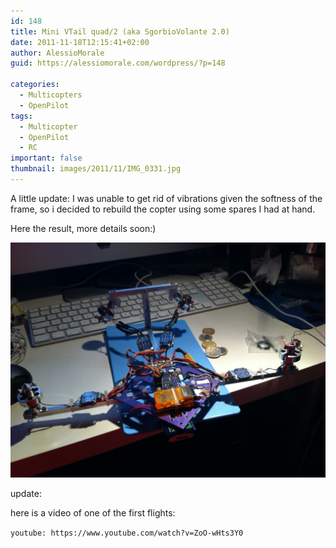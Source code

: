 ```yaml
---
id: 148
title: Mini VTail quad/2 (aka SgorbioVolante 2.0)
date: 2011-11-18T12:15:41+02:00
author: AlessioMorale
guid: https://alessiomorale.com/wordpress/?p=148

categories:
  - Multicopters
  - OpenPilot
tags:
  - Multicopter
  - OpenPilot
  - RC
important: false
thumbnail: images/2011/11/IMG_0331.jpg
---
```


A little update: I was unable to get rid of vibrations given the softness of the frame, so i decided to rebuild the copter using some spares I had at hand.

Here the result, more details soon:)

![](images/2011/11/IMG_0331.jpg)

update:

here is a video of one of the first flights:

`youtube: https://www.youtube.com/watch?v=ZoO-wHts3Y0`
